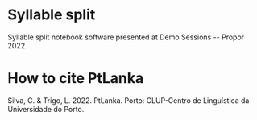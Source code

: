 # Syllable split

Syllable split notebook software presented at Demo Sessions -- Propor 2022

# How to cite PtLanka

Silva, C. & Trigo, L. 2022. PtLanka. Porto: CLUP-Centro de Linguística da Universidade do Porto.
